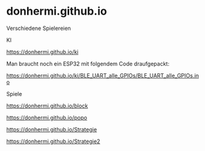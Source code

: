 # donhermi.github.io

Verschiedene Spielereien

KI

https://donhermi.github.io/ki

Man braucht noch ein ESP32 mit folgendem Code draufgepackt:

https://donhermi.github.io/ki/BLE_UART_alle_GPIOs/BLE_UART_alle_GPIOs.ino



Spiele

https://donhermi.github.io/block

https://donhermi.github.io/popo

https://donhermi.github.io/Strategie

https://donhermi.github.io/Strategie2
